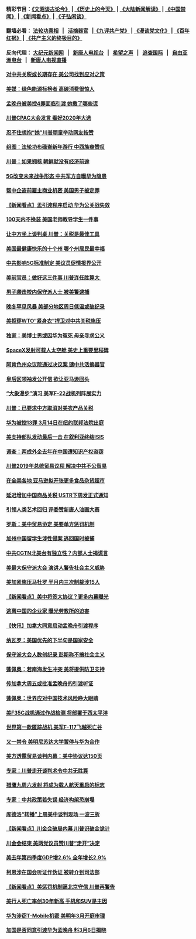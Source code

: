 #### 精彩节目：[《文昭谈古论今》](http://155.138.205.71/wenzhao) | [《历史上的今天》](http://155.138.205.71/today-in-history) | [《大陆新闻解读》](http://155.138.205.71/ntdtv-comedy) | [《中国禁闻》](http://155.138.205.71/ntdtv-news) | [《新闻看点》](http://155.138.205.71/news-insight) | [《子弘闲谈》](http://155.138.205.71/zihongxiantan/) 

 #### 翻墙必看： [法轮功真相](http://155.138.205.71:10000/videos/truth.html) &nbsp;&nbsp;|&nbsp;&nbsp; [活摘器官](http://155.138.205.71:10000/videos/res/Organs/) &nbsp;&nbsp;|[《九评共产党》](http://155.138.205.71:10000/videos/jiuping) | [《漫谈党文化》](http://155.138.205.71:10000/videos/mtdwh) | [《百年红祸》](http://155.138.205.71:10000/videos/bnhh) | [《共产主义的终极目的》](http://155.138.205.71:10000/videos/res/zjmd) 

 #### 反向代理： [大纪元新闻网](http://155.138.205.71:10080/) &nbsp;&nbsp;|&nbsp;&nbsp; [新唐人电视台](http://155.138.205.71:8000/) &nbsp;&nbsp;|&nbsp;&nbsp; [希望之声](http://155.138.205.71:8200/) &nbsp;&nbsp;|&nbsp;&nbsp; [追查国际](http://155.138.205.71:10010/) &nbsp;&nbsp;|&nbsp;&nbsp; [自由亚洲电台](http://155.138.205.71:9800/) &nbsp;&nbsp;|&nbsp;&nbsp; [新唐人电视直播](http://155.138.205.71/) 

#### [对中共关税或长期存在 美公司找到应对之策](../pages/nsc412/n11084764.md?t=03030637) 

#### [美媒：绿色能源标榜者 高碳消费很惊人](../pages/nsc412/n11085202.md?t=03030637) 

#### [孟晚舟被美控4罪面临引渡 她撒了哪些谎](../pages/nsc412/n11084821.md?t=03030637) 

#### [川普CPAC大会发言 看好2020年大选](../pages/nsc412/n11084682.md?t=03030637) 

#### [忍不住想抱“她”川普顽童举动网友按赞](../pages/nsc412/n11084691.md?t=03030637) 

#### [组图：法轮功布碌崙新年游行 中西族裔赞叹](../pages/nsc412/n11084713.md?t=03030637) 

#### [川普：如果拥核 朝鲜就没有经济前途](../pages/nsc412/n11084624.md?t=03030637) 

#### [5G改变未来战争形态 中共军方自曝华为隐患](../pages/nsc412/n11080193.md?t=03030637) 

#### [帮中企盗前雇主商业机密 美国男子被定罪](../pages/nsc412/n11084590.md?t=03030637) 

#### [【新闻看点】孟引渡程序启动 华为公关战失效](../pages/nsc412/n11084453.md?t=03030637) 

#### [100天内不换装 美国老师教导学生一件事](../pages/nsc412/n11084543.md?t=03030637) 

#### [让中方坐上谈判桌 川普：关税是最佳工具](../pages/nsc412/n11084359.md?t=03030637) 

#### [美国最健康快乐的十个州 哪个州居民最幸福](../pages/nsc412/n11084450.md?t=03030637) 

#### [中共影响5G标准制定 美议员促情报界公开](../pages/nsc412/n11084422.md?t=03030637) 

#### [美前官员：做好这三件事 川普连任胜算大 ](../pages/nsc412/n11083314.md?t=03030637) 

#### [男子袭击校内保守派人士 被美警逮捕](../pages/nsc412/n11083471.md?t=03030637) 

#### [晚冬罕见风暴 美部分地区周日低温或破纪录](../pages/nsc412/n11084235.md?t=03030637) 

#### [美拒穿WTO“紧身衣”捍卫对中共关税施压](../pages/nsc412/n11084156.md?t=03030637) 

#### [独家：美博士男或因华为冤死 母亲寻求公义](../pages/nsc412/n11082270.md?t=03030637) 

#### [SpaceX发射可载人太空舱 美史上重要里程碑](../pages/nsc412/n11084023.md?t=03030637) 

#### [阿肯色州众议院通过决议案 谴中共活摘器官](../pages/nsc412/n11082231.md?t=03030637) 

#### [皇后区领袖发公开信  欲让亚马逊回头](../pages/nsc412/n11083353.md?t=03030637) 

#### [“大象漫步”演习 美军F-22战机列阵展实力](../pages/nsc412/n11083501.md?t=03030637) 

#### [川普：已要求中方取消对美农产品关税](../pages/nsc412/n11083216.md?t=03030637) 

#### [华为被控13罪 3月14日在纽约联邦法院出庭](../pages/nsc412/n11082772.md?t=03030637) 

#### [美支持部队发动最后一击 在叙利亚终结ISIS](../pages/nsc412/n11082463.md?t=03030637) 

#### [调查：两成外企去年在中国遭知识产权盗窃](../pages/nsc412/n11082699.md?t=03030637) 

#### [川普2019年总统贸易议程 解决中共不公贸易](../pages/nsc412/n11082766.md?t=03030637) 

#### [在全美各地 亚马逊拟开张更多食品杂货超市](../pages/nsc412/n11082620.md?t=03030637) 

#### [延迟增加中国商品关税 USTR下周发正式通知](../pages/nsc412/n11082707.md?t=03030637) 

#### [引领人类艺术回归 评委赞新唐人油画大赛](../pages/nsc412/n11082419.md?t=03030637) 

#### [罗斯：美中贸易协定 美要单方惩罚机制](../pages/nsc412/n11082394.md?t=03030637) 

#### [加州中国留学生涉性侵案 逃回国时被捕](../pages/nsc412/n11082599.md?t=03030637) 

#### [中共CGTN北美台有独立性？内部人士揭谎言](../pages/nsc412/n11082511.md?t=03030637) 

#### [美最大保守派大会 演讲人警告社会主义威胁](../pages/nsc412/n11082171.md?t=03030637) 

#### [美加紧施压马杜罗 半月内三次制裁涉15人](../pages/nsc412/n11082496.md?t=03030637) 

#### [【新闻看点】美中将签大协议？更多内幕曝光](../pages/nsc412/n11082208.md?t=03030637) 

#### [逃离中国的企业家 曝光劳教所的迫害](../pages/nsc412/n11080422.md?t=03030637) 

#### [【快讯】加拿大同意启动孟晚舟引渡程序](../pages/nsc412/n11082478.md?t=03030637) 

#### [纳瓦罗：美国优先的下半句是国家安全](../pages/nsc412/n11082363.md?t=03030637) 

#### [保守派大会人数创纪录 彭斯称不搞社会主义](../pages/nsc412/n11082273.md?t=03030637) 

#### [蓬佩奥：若南海发生冲突 美将提供防卫支持](../pages/nsc412/n11082064.md?t=03030637) 

#### [传加拿大周五或批准孟晚舟的引渡听证](../pages/nsc412/n11082068.md?t=03030637) 

#### [蓬佩奥：世界应对中国技术风险睁大眼睛](../pages/nsc412/n11081916.md?t=03030637) 

#### [美F35C战机通过作战检测 将部署于西太平洋](../pages/nsc412/n11081544.md?t=03030637) 

#### [世界第一款匿踪战机 美军F-117飞越死亡谷](../pages/nsc412/n11081432.md?t=03030637) 

#### [又一禁令 美明尼苏达大学暂停与华为合作](../pages/nsc412/n11080819.md?t=03030637) 

#### [美方透露贸易谈判内幕：美中协议达150页](../pages/nsc412/n11080846.md?t=03030637) 

#### [专家：川普走开谈判术令中共无胜算](../pages/nsc412/n11080966.md?t=03030637) 

#### [猎鹰九周六发射 将成为载人航天重启的标志](../pages/nsc412/n11080738.md?t=03030637) 

#### [专家：中共政策若失误 经济构架恐崩塌](../pages/nsc412/n11080731.md?t=03030637) 

#### [库德洛“转播”上周美中谈判现场 一波三折](../pages/nsc412/n11080699.md?t=03030637) 

#### [【新闻看点】川金会破局内幕 川普识破金诡计](../pages/nsc412/n11080199.md?t=03030637) 

#### [川金会结束 美两党议员赞川普“走开”决定](../pages/nsc412/n11080514.md?t=03030637) 

#### [美去年第四季度GDP增2.6% 全年增长2.9%](../pages/nsc412/n11080414.md?t=03030637) 

#### [柯恩涉在国会听证作伪证 被转介到司法部](../pages/nsc412/n11080130.md?t=03030637) 

#### [【新闻看点】美惩罚机制逼北京守信 川普再警告](../pages/nsc412/n11079954.md?t=03030637) 

#### [美行人死亡率创30年新高 手机和SUV是主因](../pages/nsc412/n11080364.md?t=03030637) 

#### [华为涉窃T-Mobile机密 美明年3月开庭审理](../pages/nsc412/n11080311.md?t=03030637) 

#### [加国是否同意引渡华为孟晚舟 料3月6日揭晓](../pages/nsc412/n11080262.md?t=03030637) 


